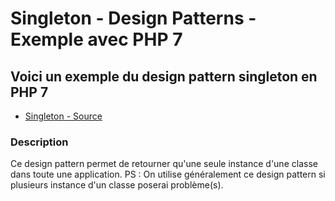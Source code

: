 # Singleton - Design Patterns - Exemple avec PHP 7




## Voici un exemple du design pattern singleton en PHP 7

* [Singleton - Source](https://github.com/stephweb/design-patterns-php/tree/master/src/Singleton/index.php)






### Description

Ce design pattern permet de retourner qu'une seule instance d'une classe dans toute une application.
PS : On utilise généralement ce design pattern si plusieurs instance d'un classe poserai problème(s).